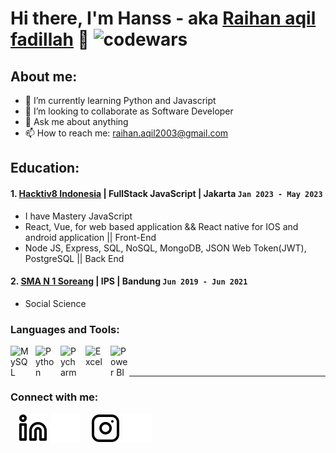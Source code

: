 # Hi there, I'm Hanss - aka [Raihan aqil fadillah](https://personal-portfolio-hans.web.app/) 👋 ![codewars](https://www.codewars.com/users/hansss12/badges/micro)
## About me:
- 🌱 I’m currently learning Python and Javascript
- 👯 I’m looking to collaborate as Software Developer
- 💬 Ask me about anything
- 📫 How to reach me: raihan.aqil2003@gmail.com

## Education:

#### 1. [Hacktiv8 Indonesia](https://www.hacktiv8.com/) | FullStack JavaScript | Jakarta `Jan 2023 - May 2023`
   - I have Mastery JavaScript 
   - React, Vue, for web based application && React native for IOS and android application || Front-End
   - Node JS, Express, SQL, NoSQL, MongoDB, JSON Web Token(JWT), PostgreSQL || Back End
 #### 2. [SMA N 1 Soreang](https://smanegeri1soreang.sch.id/) | IPS | Bandung `Jun 2019 - Jun 2021`
   - Social Science

### Languages and Tools:

[<img align="left" alt="MySQL" width="30px" src="https://upload.wikimedia.org/wikipedia/commons/thumb/a/a7/React-icon.svg/2300px-React-icon.svg.png" style="padding-right:10px;" />][webdev]
[<img align="left" alt="Python" width="30px" src="https://upload.wikimedia.org/wikipedia/commons/thumb/c/c3/Python-logo-notext.svg/110px-Python-logo-notext.svg.png?20100317150552" style="padding-right:10px;" />][webdev]
[<img align="left" alt="Pycharm" width="30px" src="https://upload.wikimedia.org/wikipedia/commons/6/6a/JavaScript-logo.png" style="padding-right:10px;" />][webdev]
[<img align="left" alt="Excel" width="30px" src="https://upload.wikimedia.org/wikipedia/commons/f/f1/Vue.png" style="padding-right:10px;" />][webdev]
[<img align="left" alt="Power BI" width="30px" src="https://static-00.iconduck.com/assets.00/node-js-icon-1901x2048-mk1e13df.png" style="padding-right:0px;" />][webdev]

<br />
<br />

---
### Connect with me:

&nbsp;&nbsp;
[![website](./img/linkedin-light.svg)](https://www.linkedin.com/in/raihan-aqil-fadillah#gh-light-mode-only)
[![website](./img/linkedin-dark.svg)](https://www.linkedin.com/in/raihan-aqil-fadillah#gh-dark-mode-only)
&nbsp;&nbsp;
[![website](./img/instagram-light.svg)](https://www.instagram.com/raihann__12#gh-light-mode-only)
[![website](./img/instagram-dark.svg)](https://www.instagram.com/raihann__12#gh-dark-mode-only)



[webdev]: https://github.com/hansss12/hansss12
